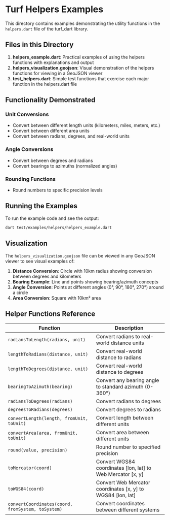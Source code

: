 # Turf Helpers Examples

This directory contains examples demonstrating the utility functions in the `helpers.dart` file of the turf_dart library.

## Files in this Directory

1. **helpers_example.dart**: Practical examples of using the helpers functions with explanations and output
2. **helpers_visualization.geojson**: Visual demonstration of the helpers functions for viewing in a GeoJSON viewer
3. **test_helpers.dart**: Simple test functions that exercise each major function in the helpers.dart file

## Functionality Demonstrated

### Unit Conversions
- Convert between different length units (kilometers, miles, meters, etc.)
- Convert between different area units
- Convert between radians, degrees, and real-world units

### Angle Conversions
- Convert between degrees and radians
- Convert bearings to azimuths (normalized angles)

### Rounding Functions
- Round numbers to specific precision levels

## Running the Examples

To run the example code and see the output:

```bash
dart test/examples/helpers/helpers_example.dart
```

## Visualization

The `helpers_visualization.geojson` file can be viewed in any GeoJSON viewer to see visual examples of:

1. **Distance Conversion**: Circle with 10km radius showing conversion between degrees and kilometers
2. **Bearing Example**: Line and points showing bearing/azimuth concepts
3. **Angle Conversion**: Points at different angles (0°, 90°, 180°, 270°) around a circle
4. **Area Conversion**: Square with 10km² area

## Helper Functions Reference

| Function | Description |
|----------|-------------|
| `radiansToLength(radians, unit)` | Convert radians to real-world distance units |
| `lengthToRadians(distance, unit)` | Convert real-world distance to radians |
| `lengthToDegrees(distance, unit)` | Convert real-world distance to degrees |
| `bearingToAzimuth(bearing)` | Convert any bearing angle to standard azimuth (0-360°) |
| `radiansToDegrees(radians)` | Convert radians to degrees |
| `degreesToRadians(degrees)` | Convert degrees to radians |
| `convertLength(length, fromUnit, toUnit)` | Convert length between different units |
| `convertArea(area, fromUnit, toUnit)` | Convert area between different units |
| `round(value, precision)` | Round number to specified precision |
| `toMercator(coord)` | Convert WGS84 coordinates [lon, lat] to Web Mercator [x, y] |
| `toWGS84(coord)` | Convert Web Mercator coordinates [x, y] to WGS84 [lon, lat] |
| `convertCoordinates(coord, fromSystem, toSystem)` | Convert coordinates between different systems |
